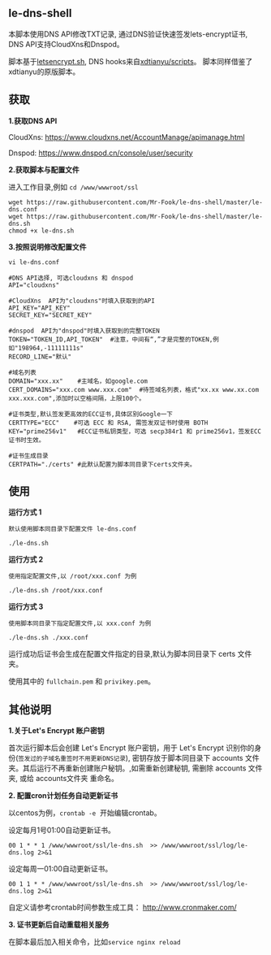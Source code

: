 le-dns-shell
----------------
本脚本使用DNS API修改TXT记录, 通过DNS验证快速签发lets-encrypt证书, DNS API支持CloudXns和Dnspod。 

脚本基于[letsencrypt.sh](https://github.com/lukas2511/dehydrated), DNS hooks来自[xdtianyu/scripts](https://github.com/xdtianyu/scripts/tree/master/le-dns)。 脚本同样借鉴了xdtianyu的原版脚本。

## 获取
**1.获取DNS API**

CloudXns: https://www.cloudxns.net/AccountManage/apimanage.html

Dnspod: https://www.dnspod.cn/console/user/security

**2.获取脚本与配置文件**

进入工作目录,例如 `cd /www/wwwroot/ssl`
```
wget https://raw.githubusercontent.com/Mr-Fook/le-dns-shell/master/le-dns.conf
wget https://raw.githubusercontent.com/Mr-Fook/le-dns-shell/master/le-dns.sh
chmod +x le-dns.sh
```

**3.按照说明修改配置文件** 

```vi le-dns.conf```
```
#DNS API选择, 可选cloudxns 和 dnspod
API="cloudxns"

#CloudXns  API为"cloudxns"时填入获取到的API
API_KEY="API_KEY"
SECRET_KEY="SECRET_KEY"

#dnspod  API为"dnspod"时填入获取到的完整TOKEN
TOKEN="TOKEN_ID,API_TOKEN"  #注意，中间有“,”才是完整的TOKEN,例如"198964,-11111111s"
RECORD_LINE="默认"

#域名列表
DOMAIN="xxx.xx"    #主域名，如google.com
CERT_DOMAINS="xxx.com www.xxx.com"  #待签域名列表，格式"xx.xx www.xx.com xxx.xxx.com",添加时以空格间隔，上限100个。

#证书类型,默认签发更高效的ECC证书,具体区别Google一下
CERTTYPE="ECC"    #可选 ECC 和 RSA, 需签发双证书时使用 BOTH
KEY="prime256v1"   #ECC证书私钥类型，可选 secp384r1 和 prime256v1，签发ECC证书时生效。

#证书生成目录
CERTPATH="./certs" #此默认配置为脚本同目录下certs文件夹。
```

## 使用
**运行方式 1** 

`默认使用脚本同目录下配置文件 le-dns.conf`
```
./le-dns.sh
```
**运行方式 2** 

`使用指定配置文件,以 /root/xxx.conf 为例`
```
./le-dns.sh /root/xxx.conf
```
**运行方式 3**

`使用脚本同目录下指定配置文件,以 xxx.conf 为例`
```
./le-dns.sh ./xxx.conf
```
运行成功后证书会生成在配置文件指定的目录,默认为脚本同目录下 certs 文件夹。

使用其中的 `fullchain.pem` 和 `privikey.pem`。


## 其他说明
**1.关于Let's Encrypt 账户密钥** 

首次运行脚本后会创建 Let's Encrypt 账户密钥，用于 Let's Encrypt 识别你的身份(`签发过的子域名重签时不用更新DNS记录`), 密钥存放于脚本同目录下 accounts 文件夹。其后运行不再重新创建账户秘钥。,如需重新创建秘钥, 需删除 accounts 文件夹, 或给 accounts文件夹 重命名。


**2. 配置cron计划任务自动更新证书**

以centos为例，`crontab -e`  开始编辑crontab。

设定每月1号01:00自动更新证书。
```
00 1 * * 1 /www/wwwroot/ssl/le-dns.sh  >> /www/wwwroot/ssl/log/le-dns.log 2>&1
```
设定每周一01:00自动更新证书。
```
00 1 1 * * /www/wwwroot/ssl/le-dns.sh  >> /www/wwwroot/ssl/log/le-dns.log 2>&1
```
自定义请参考crontab时间参数生成工具： http://www.cronmaker.com/

**3. 证书更新后自动重载相关服务**

在脚本最后加入相关命令，比如`service nginx reload`
